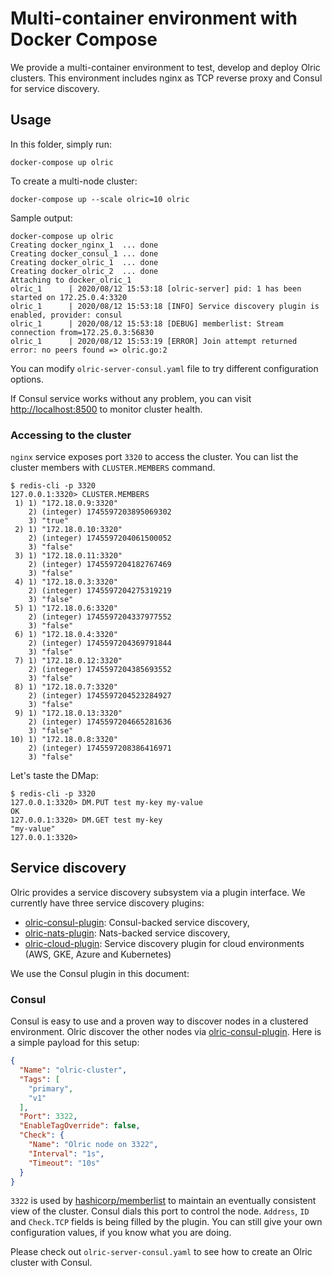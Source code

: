 # Multi-container environment with Docker Compose

We provide a multi-container environment to test, develop and deploy Olric clusters. This environment includes nginx as 
TCP reverse proxy and Consul for service discovery. 

## Usage

In this folder, simply run:

```
docker-compose up olric
```

To create a multi-node cluster:

```
docker-compose up --scale olric=10 olric
```

Sample output:

```
docker-compose up olric
Creating docker_nginx_1  ... done
Creating docker_consul_1 ... done
Creating docker_olric_1  ... done
Creating docker_olric_2  ... done
Attaching to docker_olric_1
olric_1      | 2020/08/12 15:53:18 [olric-server] pid: 1 has been started on 172.25.0.4:3320
olric_1      | 2020/08/12 15:53:18 [INFO] Service discovery plugin is enabled, provider: consul
olric_1      | 2020/08/12 15:53:18 [DEBUG] memberlist: Stream connection from=172.25.0.3:56830
olric_1      | 2020/08/12 15:53:19 [ERROR] Join attempt returned error: no peers found => olric.go:2
```

You can modify `olric-server-consul.yaml` file to try different configuration options. 

If Consul service works without any problem, you can visit [http://localhost:8500](http://localhost:8500) to monitor 
cluster health.

### Accessing to the cluster

`nginx` service exposes port `3320` to access the cluster. You can list the cluster members with `CLUSTER.MEMBERS` command.

```
$ redis-cli -p 3320
127.0.0.1:3320> CLUSTER.MEMBERS
 1) 1) "172.18.0.9:3320"
    2) (integer) 1745597203895069302
    3) "true"
 2) 1) "172.18.0.10:3320"
    2) (integer) 1745597204061500052
    3) "false"
 3) 1) "172.18.0.11:3320"
    2) (integer) 1745597204182767469
    3) "false"
 4) 1) "172.18.0.3:3320"
    2) (integer) 1745597204275319219
    3) "false"
 5) 1) "172.18.0.6:3320"
    2) (integer) 1745597204337977552
    3) "false"
 6) 1) "172.18.0.4:3320"
    2) (integer) 1745597204369791844
    3) "false"
 7) 1) "172.18.0.12:3320"
    2) (integer) 1745597204385693552
    3) "false"
 8) 1) "172.18.0.7:3320"
    2) (integer) 1745597204523284927
    3) "false"
 9) 1) "172.18.0.13:3320"
    2) (integer) 1745597204665281636
    3) "false"
10) 1) "172.18.0.8:3320"
    2) (integer) 1745597208386416971
    3) "false"
```

Let's taste the DMap:

```
$ redis-cli -p 3320
127.0.0.1:3320> DM.PUT test my-key my-value
OK
127.0.0.1:3320> DM.GET test my-key
"my-value"
127.0.0.1:3320>
```

## Service discovery

Olric provides a service discovery subsystem via a plugin interface. We currently have three service discovery plugins:

* [olric-consul-plugin](https://github.com/olric-data/olric-consul-plugin): Consul-backed service discovery, 
* [olric-nats-plugin](https://github.com/justinfx/olric-nats-plugin): Nats-backed service discovery,
* [olric-cloud-plugin](https://github.com/olric-data/olric-cloud-plugin): Service discovery plugin for cloud environments (AWS, GKE, Azure and Kubernetes)

We use the Consul plugin in this document:

### Consul 

Consul is easy to use and a proven way to discover nodes in a clustered environment. Olric discover the other nodes via 
[olric-consul-plugin](https://github.com/olric-data/olric-consul-plugin). Here is a simple payload for this setup:

```json
{
  "Name": "olric-cluster",
  "Tags": [
    "primary",
    "v1"
  ],
  "Port": 3322,
  "EnableTagOverride": false,
  "Check": {
    "Name": "Olric node on 3322",
    "Interval": "1s",
    "Timeout": "10s"
  }
}
```

`3322` is used by [hashicorp/memberlist](https://github.com/hashicorp/memberlist) to maintain an eventually consistent view of the cluster. 
Consul dials this port to control the node. `Address`, `ID` and `Check.TCP` fields is being filled by the plugin. You can still 
give your own configuration values, if you know what you are doing.

Please check out `olric-server-consul.yaml` to see how to create an Olric cluster with Consul.